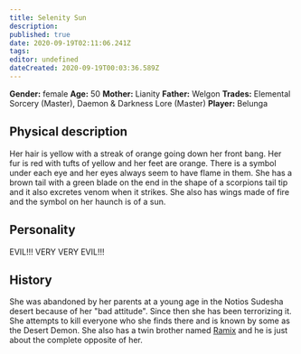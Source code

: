 ```yaml
---
title: Selenity Sun
description: 
published: true
date: 2020-09-19T02:11:06.241Z
tags: 
editor: undefined
dateCreated: 2020-09-19T00:03:36.589Z
---
```


**Gender:** female
**Age:** 50
**Mother:** Lianity
**Father:** Welgon
**Trades:** Elemental Sorcery (Master), Daemon & Darkness Lore (Master)
**Player:** Belunga

## Physical description

Her hair is yellow with a streak of orange going down her front bang. Her fur is red with tufts of yellow and her feet are orange. There is a symbol under each eye and her eyes always seem to have flame in them. She has a brown tail with a green blade on the end in the shape of a scorpions tail tip and it also excretes venom when it strikes. She also has wings made of fire and the symbol on her haunch is of a sun.

## Personality

EVIL!!! VERY VERY EVIL!!!

## History

She was abandoned by her parents at a young age in the Notios Sudesha desert because of her "bad attitude". Since then she has been terrorizing it. She attempts to kill everyone who she finds there and is known by some as the Desert Demon. She also has a twin brother named [Ramix](/characters/ramix-sun) and he is just about the complete opposite of her.